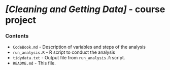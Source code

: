 # *[Cleaning and Getting Data]* - course project

### Contents

  - `CodeBook.md` - Description of variables and steps of the analysis
  - `run_analysis.R` - R script to conduct the analysis
  - `tidydata.txt` - Output file from `run_analysis.R` script.
  - `README.md` - This file.
